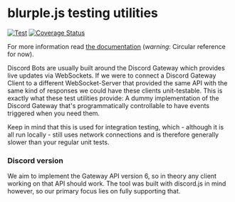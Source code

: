 # blurple.js testing utilities

[![Test](https://img.shields.io/travis/blurplejs/testing.svg?style=for-the-badge)](https://travis-ci.org/blurplejs/testing) [![Coverage Status](https://img.shields.io/coveralls/github/blurplejs/testing.svg?style=for-the-badge)](https://coveralls.io/github/blurplejs/testing?branch=master)

For more information read [the documentation](https://blurple.js.org/testing) (_warning_: Circular reference for now).

Discord Bots are usually built around the Discord Gateway which provides live updates via WebSockets. If we were to connect a Discord Gateway Client to a different WebSocket-Server that provided the same API with the same kind of responses we could have these clients unit-testable. This is exactly what these test utilities provide: A dummy implementation of the Discord Gateway that's programmatically controllable to have events triggered when you need them.

Keep in mind that this is used for integration testing, which - although it is all run locally - still uses network connections and is therefore generally slower than your regular unit tests.

### Discord version
We aim to implement the Gateway API version 6, so in theory any client working on that API should work. The tool was built with discord.js in mind however, so our primary focus lies on fully supporting that.
